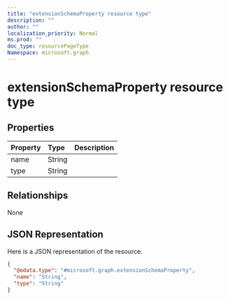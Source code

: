 ```yaml
---
title: "extensionSchemaProperty resource type"
description: ""
author: ""
localization_priority: Normal
ms.prod: ""
doc_type: resourcePageType
Namespace: microsoft.graph
---
```



# extensionSchemaProperty resource type



## Properties
|Property|Type|Description|
|:---|:---|:---|
|name|String||
|type|String||

## Relationships
None

## JSON Representation
Here is a JSON representation of the resource.
<!-- {
  "blockType": "resource",
  "@odata.type": "microsoft.graph.extensionSchemaProperty"
}
-->
``` json
{
  "@odata.type": "#microsoft.graph.extensionSchemaProperty",
  "name": "String",
  "type": "String"
}
```


